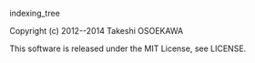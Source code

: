 indexing_tree

Copyright (c) 2012--2014 Takeshi OSOEKAWA

This software is released under the MIT License, see LICENSE.

